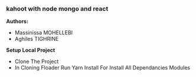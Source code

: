 ### kahoot with node mongo and react

**Authors:**
- Massinissa MOHELLEBI
- Aghiles TIGHRINE

**Setup Local Project**
- Clone The Project
- In Cloning Floader Run Yarn Install For Install All Dependancies Modules